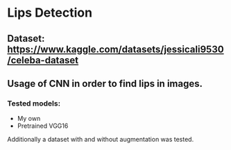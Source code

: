 # Lips Detection
## Dataset: https://www.kaggle.com/datasets/jessicali9530/celeba-dataset

## Usage of CNN in order to find lips in images.
### Tested models:
- My own
- Pretrained VGG16

Additionally a dataset with and without augmentation was tested.
